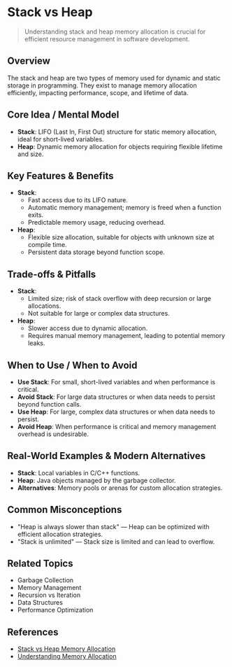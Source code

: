 # Stack vs Heap

> Understanding stack and heap memory allocation is crucial for efficient resource management in software development.

## Overview
The stack and heap are two types of memory used for dynamic and static storage in programming. They exist to manage memory allocation efficiently, impacting performance, scope, and lifetime of data.

## Core Idea / Mental Model
- **Stack**: LIFO (Last In, First Out) structure for static memory allocation, ideal for short-lived variables.
- **Heap**: Dynamic memory allocation for objects requiring flexible lifetime and size.

## Key Features & Benefits
- **Stack**:
  - Fast access due to its LIFO nature.
  - Automatic memory management; memory is freed when a function exits.
  - Predictable memory usage, reducing overhead.
- **Heap**:
  - Flexible size allocation, suitable for objects with unknown size at compile time.
  - Persistent data storage beyond function scope.

## Trade-offs & Pitfalls
- **Stack**:
  - Limited size; risk of stack overflow with deep recursion or large allocations.
  - Not suitable for large or complex data structures.
- **Heap**:
  - Slower access due to dynamic allocation.
  - Requires manual memory management, leading to potential memory leaks.

## When to Use / When to Avoid
- **Use Stack**: For small, short-lived variables and when performance is critical.
- **Avoid Stack**: For large data structures or when data needs to persist beyond function calls.
- **Use Heap**: For large, complex data structures or when data needs to persist.
- **Avoid Heap**: When performance is critical and memory management overhead is undesirable.

## Real-World Examples & Modern Alternatives
- **Stack**: Local variables in C/C++ functions.
- **Heap**: Java objects managed by the garbage collector.
- **Alternatives**: Memory pools or arenas for custom allocation strategies.

## Common Misconceptions
- "Heap is always slower than stack" — Heap can be optimized with efficient allocation strategies.
- "Stack is unlimited" — Stack size is limited and can lead to overflow.

## Related Topics
- Garbage Collection
- Memory Management
- Recursion vs Iteration
- Data Structures
- Performance Optimization

## References
- [Stack vs Heap Memory Allocation](https://www.geeksforgeeks.org/stack-vs-heap-memory-allocation/)
- [Understanding Memory Allocation](https://developer.mozilla.org/en-US/docs/Web/JavaScript/Memory_Management)
